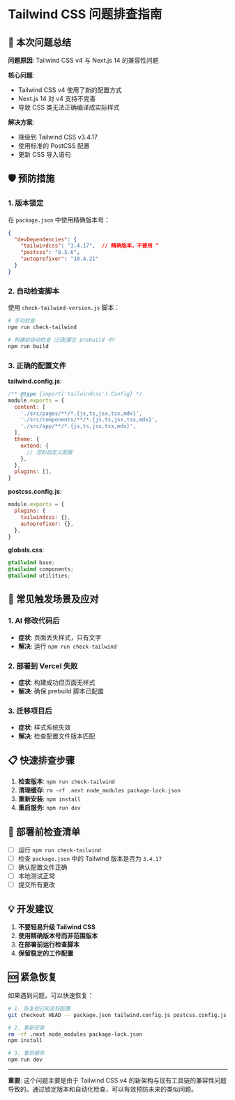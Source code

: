# Tailwind CSS 问题排查指南

## 🚨 本次问题总结

**问题原因**: Tailwind CSS v4 与 Next.js 14 的兼容性问题

**核心问题**:
- Tailwind CSS v4 使用了新的配置方式
- Next.js 14 对 v4 支持不完善
- 导致 CSS 类无法正确编译成实际样式

**解决方案**:
- 降级到 Tailwind CSS v3.4.17
- 使用标准的 PostCSS 配置
- 更新 CSS 导入语句

## 🛡️ 预防措施

### 1. 版本锁定
在 `package.json` 中使用精确版本号：
```json
{
  "devDependencies": {
    "tailwindcss": "3.4.17",  // 精确版本，不要用 ^
    "postcss": "8.5.6",
    "autoprefixer": "10.4.21"
  }
}
```

### 2. 自动检查脚本
使用 `check-tailwind-version.js` 脚本：
```bash
# 手动检查
npm run check-tailwind

# 构建前自动检查（已配置在 prebuild 中）
npm run build
```

### 3. 正确的配置文件

**tailwind.config.js**:
```javascript
/** @type {import('tailwindcss').Config} */
module.exports = {
  content: [
    './src/pages/**/*.{js,ts,jsx,tsx,mdx}',
    './src/components/**/*.{js,ts,jsx,tsx,mdx}',
    './src/app/**/*.{js,ts,jsx,tsx,mdx}',
  ],
  theme: {
    extend: {
      // 您的自定义配置
    },
  },
  plugins: [],
}
```

**postcss.config.js**:
```javascript
module.exports = {
  plugins: {
    tailwindcss: {},
    autoprefixer: {},
  },
}
```

**globals.css**:
```css
@tailwind base;
@tailwind components;
@tailwind utilities;
```

## 🔧 常见触发场景及应对

### 1. AI 修改代码后
- **症状**: 页面丢失样式，只有文字
- **解决**: 运行 `npm run check-tailwind`

### 2. 部署到 Vercel 失败
- **症状**: 构建成功但页面无样式
- **解决**: 确保 prebuild 脚本已配置

### 3. 迁移项目后
- **症状**: 样式系统失效
- **解决**: 检查配置文件版本匹配

## 📋 快速排查步骤

1. **检查版本**: `npm run check-tailwind`
2. **清理缓存**: `rm -rf .next node_modules package-lock.json`
3. **重新安装**: `npm install`
4. **重启服务**: `npm run dev`

## 🚀 部署前检查清单

- [ ] 运行 `npm run check-tailwind`
- [ ] 检查 `package.json` 中的 Tailwind 版本是否为 `3.4.17`
- [ ] 确认配置文件正确
- [ ] 本地测试正常
- [ ] 提交所有更改

## 💡 开发建议

1. **不要轻易升级 Tailwind CSS**
2. **使用精确版本号而非范围版本**
3. **在部署前运行检查脚本**
4. **保留稳定的工作配置**

## 🆘 紧急恢复

如果遇到问题，可以快速恢复：

```bash
# 1. 恢复到已知良好配置
git checkout HEAD -- package.json tailwind.config.js postcss.config.js src/app/globals.css

# 2. 重新安装
rm -rf .next node_modules package-lock.json
npm install

# 3. 重启服务
npm run dev
```

---

**重要**: 这个问题主要是由于 Tailwind CSS v4 的新架构与现有工具链的兼容性问题导致的。通过锁定版本和自动化检查，可以有效预防未来的类似问题。